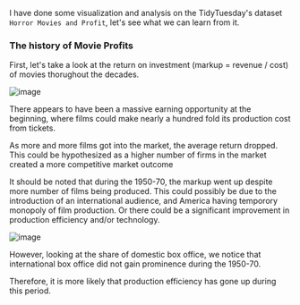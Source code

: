 I have done some visualization and analysis on the TidyTuesday's dataset `Horror Movies and Profit`, let's see what we can learn from it.

### The history of Movie Profits

First, let's take a look at the return on investment (markup = revenue / cost) of movies thorughout the decades.

![image](https://user-images.githubusercontent.com/12572058/187069111-20ce66da-4f40-42f5-8735-b61c658ae318.png)

There appears to have been a massive earning opportunity at the beginning, where films could make nearly a hundred fold its production cost from tickets.

As more and more films got into the market, the average return dropped. This could be hypothesized as a higher number of firms in the market created a more competitive market outcome

It should be noted that during the 1950-70, the markup went up despite more number of films being produced. This could possibly be due to the introduction of an international audience, and America having temporory monopoly of film production. Or there could be a significant improvement in production efficiency and/or technology. 

![image](https://user-images.githubusercontent.com/12572058/187069267-8987b12f-0a31-40b1-88fa-f2996ac7d00b.png)

However, looking at the share of domestic box office, we notice that international box office did not gain prominence during the 1950-70.

Therefore, it is more likely that production efficiency has gone up during this period.

### 
